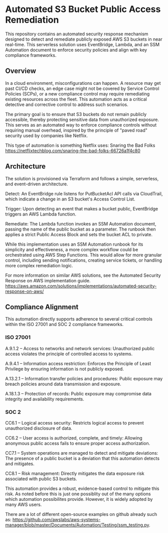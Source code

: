 # Automated S3 Bucket Public Access Remediation
This repository contains an automated security response mechanism designed to detect and remediate publicly exposed AWS S3 buckets in near real-time. This serverless solution uses EventBridge, Lambda, and an SSM Automation document to enforce security policies and align with key compliance frameworks.

## Overview
In a cloud environment, misconfigurations can happen. A resource may get past CI/CD checks, an edge case might not be covered by Service Control Policies (SCPs), or a new compliance control may require remediating existing resources across the fleet. This automation acts as a critical detective and corrective control to address such scenarios.

The primary goal is to ensure that S3 buckets do not remain publicly accessible, thereby protecting sensitive data from unauthorized exposure. This serves as an automated way to enforce compliance controls without requiring manual overhead, inspired by the principle of "paved road" security used by companies like Netflix.

This type of automation is something Netflix uses: Snaring the Bad Folks https://netflixtechblog.com/snaring-the-bad-folks-66726a1f4c80

## Architecture
The solution is provisioned via Terraform and follows a simple, serverless, and event-driven architecture.

Detect: An EventBridge rule listens for PutBucketAcl API calls via CloudTrail, which indicate a change in an S3 bucket's Access Control List.

Trigger: Upon detecting an event that makes a bucket public, EventBridge triggers an AWS Lambda function.

Remediate: The Lambda function invokes an SSM Automation document, passing the name of the public bucket as a parameter. The runbook then applies a strict Public Access Block and sets the bucket ACL to private.

While this implementation uses an SSM Automation runbook for its simplicity and effectiveness, a more complex workflow could be orchestrated using AWS Step Functions. This would allow for more granular control, including sending notifications, creating service tickets, or handling more complex remediation logic.

For more information on similar AWS solutions, see the Automated Security Response on AWS implementation guide. https://aws.amazon.com/solutions/implementations/automated-security-response-on-aws/

## Compliance Alignment
This automation directly supports adherence to several critical controls within the ISO 27001 and SOC 2 compliance frameworks.

### ISO 27001
A.9.1.2 – Access to networks and network services: Unauthorized public access violates the principle of controlled access to systems.

A.9.4.1 – Information access restriction: Enforces the Principle of Least Privilege by ensuring information is not publicly exposed.

A.13.2.1 – Information transfer policies and procedures: Public exposure may breach policies around data transmission and exposure.

A.18.1.3 – Protection of records: Public exposure may compromise data integrity and availability requirements.

### SOC 2
CC6.1 – Logical access security: Restricts logical access to prevent unauthorized disclosure of data.

CC6.2 – User access is authorized, complete, and timely: Allowing anonymous public access fails to ensure proper access authorization.

CC7.1 – System operations are managed to detect and mitigate deviations: The presence of a public bucket is a deviation that this automation detects and mitigates.

CC8.1 – Risk management: Directly mitigates the data exposure risk associated with public S3 buckets.

This automation provides a robust, evidence-based control to mitigate this risk. As noted before this is just one possiblity out of the many options which automation possibilites provide. However, it is widely adopted by many AWS users. 

There are a lot of different open-source examples on github already such as: https://github.com/awslabs/aws-systems-manager/blob/master/Documents/Automation/Testing/ssm_testing.py. 